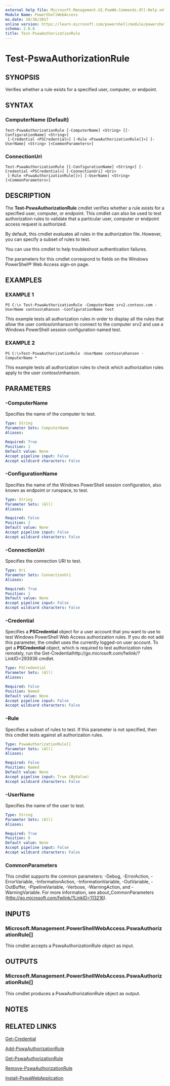 ```yaml
---
external help file: Microsoft.Management.UI.PowWA.Commands.dll-Help.xml
Module Name: PowerShellWebAccess
ms.date: 10/30/2017
online version: https://learn.microsoft.com/powershell/module/powershellwebaccess/test-pswaauthorizationrule?view=windowsserver2012r2-ps&wt.mc_id=ps-gethelp
schema: 2.0.0
title: Test-PswaAuthorizationRule
---
```


# Test-PswaAuthorizationRule

## SYNOPSIS
Verifies whether a rule exists for a specified user, computer, or endpoint.

## SYNTAX

### ComputerName (Default)
```
Test-PswaAuthorizationRule [-ComputerName] <String> [[-ConfigurationName] <String>]
 [-Credential <PSCredential>] [-Rule <PswaAuthorizationRule[]>] [-UserName] <String> [<CommonParameters>]
```

### ConnectionUri
```
Test-PswaAuthorizationRule [[-ConfigurationName] <String>] [-Credential <PSCredential>] [-ConnectionUri] <Uri>
 [-Rule <PswaAuthorizationRule[]>] [-UserName] <String> [<CommonParameters>]
```

## DESCRIPTION
The **Test-PswaAuthorizationRule** cmdlet verifies whether a rule exists for a specified user, computer, or endpoint.
This cmdlet can also be used to test authorization rules to validate that a particular user, computer or endpoint access request is authorized. 
 
                      
By default, this cmdlet evaluates all rules in the authorization file.
However, you can specify a subset of rules to test.

You can use this cmdlet to help troubleshoot authentication failures.

The parameters for this cmdlet correspond to fields on the Windows PowerShell® Web Access sign-on page.

## EXAMPLES

### EXAMPLE 1
```
PS C:\> Test-PswaAuthorizationRule -ComputerName srv2.contoso.com -UserName contoso\mhanson -ConfigurationName test
```

This example tests all authorization rules in order to display all the rules that allow the user contoso\mhanson to connect to the computer srv2 and use a Windows PowerShell session configuration named test.

### EXAMPLE 2
```
PS C:\>Test-PswaAuthorizationRule -UserName contoso\mhanson -ComputerName *
```

This example tests all authorization rules to check which authorization rules apply to the user contoso\mhanson.

## PARAMETERS

### -ComputerName
Specifies the name of the computer to test.

```yaml
Type: String
Parameter Sets: ComputerName
Aliases: 

Required: True
Position: 1
Default value: None
Accept pipeline input: False
Accept wildcard characters: False
```

### -ConfigurationName
Specifies the name of the Windows PowerShell session configuration, also known as endpoint or runspace, to test.

```yaml
Type: String
Parameter Sets: (All)
Aliases: 

Required: False
Position: 2
Default value: None
Accept pipeline input: False
Accept wildcard characters: False
```

### -ConnectionUri
Specifies the connection URI to test.

```yaml
Type: Uri
Parameter Sets: ConnectionUri
Aliases: 

Required: True
Position: 1
Default value: None
Accept pipeline input: False
Accept wildcard characters: False
```

### -Credential
Specifies a **PSCredential** object for a user account that you want to use to test Windows PowerShell Web Access authorization rules.
If you do not add this parameter, the cmdlet uses the currently logged-on user account.
To get a **PSCredential** object, which is required to test authorization rules remotely, run the Get-Credentialhttp://go.microsoft.com/fwlink/?LinkID=293936 cmdlet.

```yaml
Type: PSCredential
Parameter Sets: (All)
Aliases: 

Required: False
Position: Named
Default value: None
Accept pipeline input: False
Accept wildcard characters: False
```

### -Rule
Specifies a subset of rules to test.
If this parameter is not specified, then this cmdlet tests against all authorization rules.

```yaml
Type: PswaAuthorizationRule[]
Parameter Sets: (All)
Aliases: 

Required: False
Position: Named
Default value: None
Accept pipeline input: True (ByValue)
Accept wildcard characters: False
```

### -UserName
Specifies the name of the user to test.

```yaml
Type: String
Parameter Sets: (All)
Aliases: 

Required: True
Position: 0
Default value: None
Accept pipeline input: False
Accept wildcard characters: False
```

### CommonParameters
This cmdlet supports the common parameters: -Debug, -ErrorAction, -ErrorVariable, -InformationAction, -InformationVariable, -OutVariable, -OutBuffer, -PipelineVariable, -Verbose, -WarningAction, and -WarningVariable. For more information, see about_CommonParameters (http://go.microsoft.com/fwlink/?LinkID=113216).

## INPUTS

### Microsoft.Management.PowerShellWebAccess.PswaAuthorizationRule[]
This cmdlet accepts a PswaAuthorizationRule object as input.

## OUTPUTS

### Microsoft.Management.PowerShellWebAccess.PswaAuthorizationRule[]
This cmdlet produces a PswaAuthorizationRule object as output.

## NOTES

## RELATED LINKS

[Get-Credential](https://go.microsoft.com/fwlink/?LinkID=293936)

[Add-PswaAuthorizationRule](./Add-PswaAuthorizationRule.md)

[Get-PswaAuthorizationRule](./Get-PswaAuthorizationRule.md)

[Remove-PswaAuthorizationRule](./Remove-PswaAuthorizationRule.md)

[Install-PswaWebApplication](./Install-PswaWebApplication.md)

